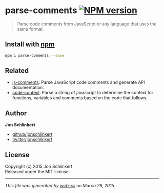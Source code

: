 # parse-comments [![NPM version](https://badge.fury.io/js/parse-comments.svg)](http://badge.fury.io/js/parse-comments) 

> Parse code comments from JavaScript or any language that uses the same format.

## Install with [npm](npmjs.org)

```bash
npm i parse-comments --save
```

## Related
* [js-comments](https://github.com/jonschlinkert/js-comments): Parse JavaScript code comments and generate API documentation.
* [code-context](https://github.com/jonschlinkert/code-context): Parse a string of javascript to determine the context for functions, variables and comments based on the code that follows.

## Author

**Jon Schlinkert**
 
+ [github/jonschlinkert](https://github.com/jonschlinkert)
+ [twitter/jonschlinkert](http://twitter.com/jonschlinkert) 

## License
Copyright (c) 2015 Jon Schlinkert  
Released under the MIT license

***

_This file was generated by [verb-cli](https://github.com/assemble/verb-cli) on March 29, 2015._
